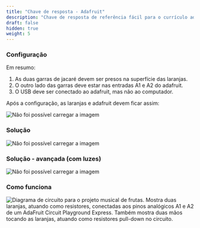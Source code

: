 ```yaml
---
title: "Chave de resposta - Adafruit"
description: "Chave de resposta de referência fácil para o currículo adafruit"
draft: false
hidden: true
weight: 5
---
```


### Configuração

Em resumo:

1. As duas garras de jacaré devem ser presos na superfície das laranjas.
2. O outro lado das garras deve estar nas entradas A1 e A2 do adafruit.
3. O USB deve ser conectado ao adafruit, mas não ao computador.

Após a configuração, as laranjas e adafruit devem ficar assim:

![Não foi possível carregar a imagem](../img/setupOverview.png?classes=border,shadow)

### Solução

![Não foi possível carregar a imagem](../img/adafruit-basic-solution.png?classes=border,shadow)

### Solução - avançada (com luzes)

![Não foi possível carregar a imagem](../img/adafruit-complex-solution.png?classes=border,shadow)

### Como funciona

![Diagrama de circuito para o projeto musical de frutas. Mostra duas laranjas, atuando como resistores, conectadas aos pinos analógicos A1 e A2 de um AdaFruit Circuit Playground Express. Também mostra duas mãos tocando as laranjas, atuando como resistores pull-down no circuito.](../img/musicalFruitDiagram.png?classes=border,shadow)
